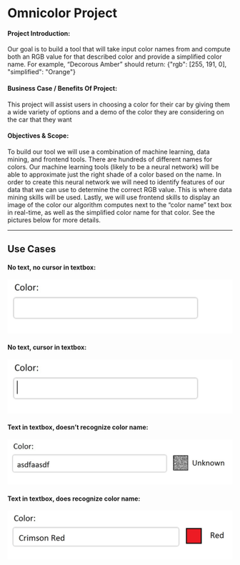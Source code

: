# Omnicolor Project

#### Project Introduction:

Our goal is to build a tool that will take input color names from and compute both an RGB value for that described color and provide a simplified color name. For example, “Decorous Amber” should return: {"rgb": [255, 191, 0], "simplified": "Orange"}

#### Business Case / Benefits Of Project:

This project will assist users in choosing a color for their car by giving them a wide variety of options and a demo of the color they are considering on the car that they want

#### Objectives & Scope:

To build our tool we will use a combination of machine learning, data mining, and frontend tools. There are hundreds of different names for colors. Our machine learning tools (likely to be a neural network) will be able to approximate just the right shade of a color based on the name. In order to create this neural network we will need to identify features of our data that we can use to determine the correct RGB value. This is where data mining skills will be used. Lastly, we will use frontend skills to display an image of the color our algorithm computes next to the “color name” text box in real-time, as well as the simplified color name for that color. See the pictures below for more details.

***

## Use Cases

#### No text, no cursor in textbox:

![alt tag](readme_imgs/empty.jpg)

#### No text, cursor in textbox:

![alt tag](readme_imgs/cursorInBox.jpg)

#### Text in textbox, doesn’t recognize color name:

![alt tag](readme_imgs/unknownColor.jpg)

#### Text in textbox, does recognize color name:

![alt tag](readme_imgs/knownColor.jpg)
